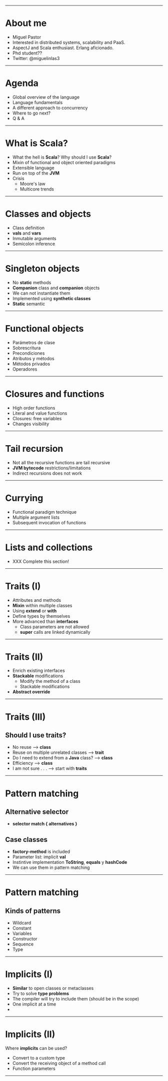 #

---

About me
==================================
- Miguel Pastor
- Interested in distributed systems, scalability and PaaS.
- AspectJ and Scala enthusiast. Erlang aficionado.
- Phd student??
- Twitter: @miguelinlas3

---

Agenda
======

- Global overview of the language
- Language fundamentals
- A different approach to concurrency
- Where to go next?
- Q & A

---

What is Scala?
========================

- What the hell is __Scala__? Why should I use __Scala__?
- Mixin of functional and object oriented paradigms
- Extensible language
- Run on top of the __JVM__
- Crisis
    - Moore's law
    - Multicore trends

---

Classes and objects
=================================

- Class definition
- __vals__ and __vars__
- Inmutable arguments
- Semicolon inference

---

Singleton objects
=================================

- No __static__ methods
- __Companion__ class and __companion__ objects
- We can not instantiate them
- Implemented using __synthetic classes__
- __Static__ semantic

---

Functional objects
================================

- Parámetros de clase
- Sobrescritura
- Precondiciones
- Atributos y métodos
- Métodos privados
- Operadores

---

Closures and functions
====================================

- High order functions
- Literal and value functions
- Closures: free variables
- Changes visibility

---

Tail recursion
====================================

- Not all the recursive functions are tail recursive
- __JVM bytecode__ restrictions/limitations
- Indirect recursions does not work

---

Currying
====================================

- Functional paradigm technique
- Multiple argument lists
- Subsequent invocation of functions

---

Lists and collections
===========================
- XXX Complete this section!
---

Traits (I)
========================

- Attributes and methods
- __Mixin__ within multiple classes
- Using __extend__ or __with__
- Define types by themselves
- More advanced than __interfaces__
    - Class parameters are not allowed
    - __super__ calls are linked dynamically

---

Traits (II)
=========================

- Enrich existing interfaces
- __Stackable__ modifications
    - Modify the method of a class
    - Stackable modifications
- __Abstract override__

---

Traits (III)
===========================

Should I use __traits__?
-------------------------

- No reuse --> __class__
- Reuse on multiple unrelated classes --> __trait__
- Do I need to extend from a __Java__ class? --> __class__
- Efficiency --> __class__
- I am not sure . . . --> start with __traits__

---

Pattern matching
==============================

Alternative selector
--------------------
- __selector match { alternatives }__

Case classes
------------

- __factory-method__ is included
- Parameter list: implicit __val__
- Instintive implementation __ToString__, __equals__ y __hashCode__
- We can use them in pattern matching

---

Pattern matching
==============================

Kinds of patterns
-----------------

- Wildcard
- Constant
- Variables
- Constructor
- Sequence
- Type

---

Implicits (I)
==============================

- __Similar__ to open classes or metaclasses
- Try to solve __type problems__
- The compiler will try to include them (should be in the scope)
- One implicit at a time
- 

---

Implicits (II)
==============================
Where __implicits__ can be used?

- Convert to a custom type
- Convert the receiving object of a method call
- Function parameters

---

